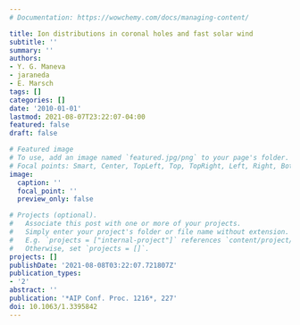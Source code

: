 ```yaml
---
# Documentation: https://wowchemy.com/docs/managing-content/

title: Ion distributions in coronal holes and fast solar wind
subtitle: ''
summary: ''
authors:
- Y. G. Maneva
- jaraneda
- E. Marsch
tags: []
categories: []
date: '2010-01-01'
lastmod: 2021-08-07T23:22:07-04:00
featured: false
draft: false

# Featured image
# To use, add an image named `featured.jpg/png` to your page's folder.
# Focal points: Smart, Center, TopLeft, Top, TopRight, Left, Right, BottomLeft, Bottom, BottomRight.
image:
  caption: ''
  focal_point: ''
  preview_only: false

# Projects (optional).
#   Associate this post with one or more of your projects.
#   Simply enter your project's folder or file name without extension.
#   E.g. `projects = ["internal-project"]` references `content/project/deep-learning/index.md`.
#   Otherwise, set `projects = []`.
projects: []
publishDate: '2021-08-08T03:22:07.721807Z'
publication_types:
- '2'
abstract: ''
publication: '*AIP Conf. Proc. 1216*, 227'
doi: 10.1063/1.3395842
---
```

